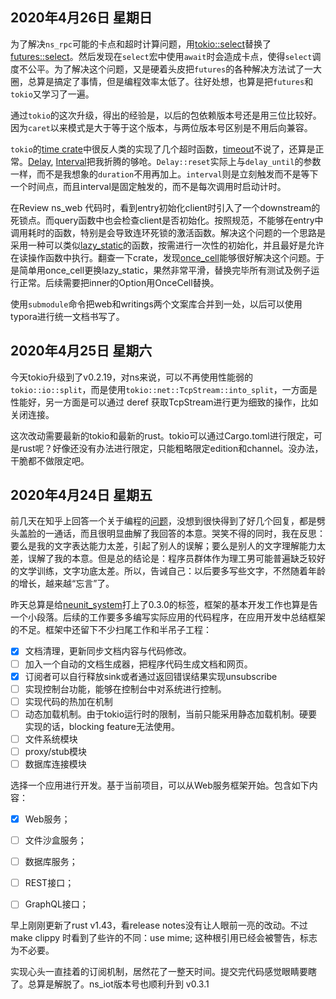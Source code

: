 ## 2020年4月26日 星期日

为了解决`ns_rpc`可能的卡点和超时计算问题，用[tokio::select](https://docs.rs/tokio/0.2.19/tokio/macro.select.html)替换了[futures::select](https://docs.rs/futures/0.3.4/futures/macro.select.html)。然后发现在`select`宏中使用`await`时会造成卡点，使得`select`调度不公平。为了解决这个问题，又是硬着头皮把`futures`的各种解决方法试了一大圈，总算是搞定了事情，但是编程效率太低了。往好处想，也算是把`futures`和`tokio`又学习了一遍。

通过`tokio`的这次升级，得出的经验是，以后的包依赖版本号还是用三位比较好。因为`caret`以来模式是大于等于这个版本，与两位版本号区别是不用后向兼容。

`tokio`的[time crate](https://docs.rs/tokio/0.2.19/tokio/time/index.html)中很反人类的实现了几个超时函数，[timeout](https://docs.rs/tokio/0.2.19/tokio/time/fn.timeout.html)不说了，还算是正常。[Delay](https://docs.rs/tokio/0.2.19/tokio/time/struct.Delay.html), [Interval](https://docs.rs/tokio/0.2.19/tokio/time/struct.Interval.html)把我折腾的够呛。`Delay::reset`实际上与`delay_until`的参数一样，而不是我想象的`duration`不用再加上。`interval`则是立刻触发而不是等下一个时间点，而且interval是固定触发的，而不是每次调用时启动计时。

在Review ns_web 代码时，看到entry初始化client时引入了一个downstream的死锁点。而query函数中也会检查client是否初始化。按照规范，不能够在entry中调用耗时的函数，特别是会导致连环死锁的激活函数。解决这个问题的一个思路是采用一种可以类似[lazy_static](https://docs.rs/lazy_static/1.4.0/lazy_static/)的函数，按需进行一次性的初始化，并且最好是允许在读操作函数中执行。翻查一下crate，发现[once_cell](https://docs.rs/once_cell/1.3.1/once_cell/)能够很好解决这个问题。于是简单用once_cell更换lazy_static，果然非常平滑，替换完毕所有测试及例子运行正常。后续需要把inner的Option用OnceCell替换。

使用`submodule`命令把web和writings两个文案库合并到一处，以后可以使用typora进行统一文档书写了。

## 2020年4月25日 星期六

今天tokio升级到了v0.2.19，对ns来说，可以不再使用性能弱的`tokio::io::split`，而是使用`tokio::net::TcpStream::into_split`，一方面是性能好，另一方面是可以通过 deref 获取TcpStream进行更为细致的操作，比如关闭连接。

这次改动需要最新的tokio和最新的rust。tokio可以通过Cargo.toml进行限定，可是rust呢？好像还没有办法进行限定，只能粗略限定edition和channel。没办法，干脆都不做限定吧。

## 2020年4月24日 星期五

前几天在知乎上回答一个关于编程的[问题](https://www.zhihu.com/question/381052177/answer/1094025713)，没想到很快得到了好几个回复，都是劈头盖脸的一通话，而且很明显曲解了我回答的本意。哭笑不得的同时，我在反思：要么是我的文字表达能力太差，引起了别人的误解；要么是别人的文字理解能力太差，误解了我的本意。但是总的结论是：程序员群体作为理工男可能普遍缺乏较好的文学训练，文字功底太差。所以，告诫自己：以后要多写些文字，不然随着年龄的增长，越来越“忘言”了。

昨天总算是给[neunit_system](https://github.com/neunit/ns)打上了0.3.0的标签，框架的基本开发工作也算是告一个小段落。后续的工作要多多编写实际应用的代码程序，在应用开发中总结框架的不足。框架中还留下不少扫尾工作和半吊子工程：

- [x] 文档清理，更新同步文档内容与代码修改。
- [ ] 加入一个自动的文档生成器，把程序代码生成文档和网页。
- [x] 订阅者可以自行释放sink或者通过返回错误结果实现unsubscribe
- [ ] 实现控制台功能，能够在控制台中对系统进行控制。
- [ ] 实现代码的热加在机制
- [ ] 动态加载机制。由于tokio运行时的限制，当前只能采用静态加载机制。硬要实现的话，blocking feature无法使用。
- [ ] 文件系统模块
- [ ] proxy/stub模块
- [ ] 数据库连接模块

选择一个应用进行开发。基于当前项目，可以从Web服务框架开始。包含如下内容：

- [x] Web服务；
- [ ] 文件沙盒服务；
- [ ] 数据库服务；
- [ ] REST接口；
- [ ] GraphQL接口；




早上刚刚更新了rust v1.43，看release notes没有让人眼前一亮的改动。不过 make clippy 时看到了些许的不同：use mime; 这种根引用已经会被警告，标志为不必要。

实现心头一直挂着的订阅机制，居然花了一整天时间。提交完代码感觉眼睛要瞎了。总算是解脱了。ns_iot版本号也顺利升到 v0.3.1 

